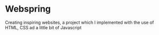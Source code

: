 # Webspring
Creating inspiring websites, a project which I implemented with the use of HTML, CSS ad a little bit of Javascript

